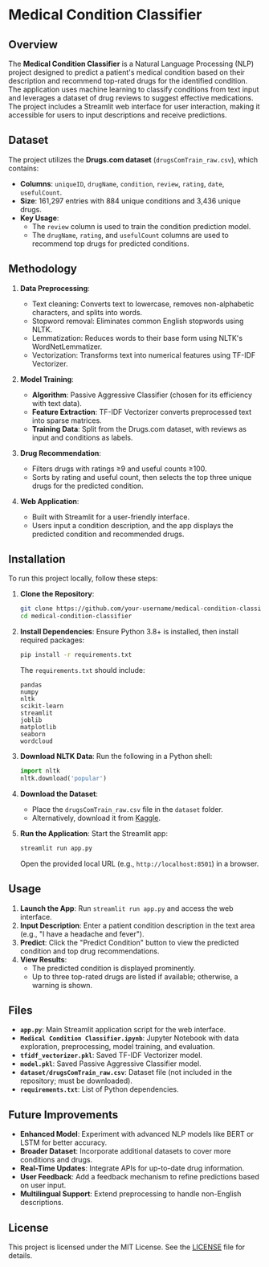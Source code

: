 
# Medical Condition Classifier

## Overview
The **Medical Condition Classifier** is a Natural Language Processing (NLP) project designed to predict a patient's medical condition based on their description and recommend top-rated drugs for the identified condition. The application uses machine learning to classify conditions from text input and leverages a dataset of drug reviews to suggest effective medications. The project includes a Streamlit web interface for user interaction, making it accessible for users to input descriptions and receive predictions.

## Dataset
The project utilizes the **Drugs.com dataset** (`drugsComTrain_raw.csv`), which contains:
- **Columns**: `uniqueID`, `drugName`, `condition`, `review`, `rating`, `date`, `usefulCount`.
- **Size**: 161,297 entries with 884 unique conditions and 3,436 unique drugs.
- **Key Usage**: 
  - The `review` column is used to train the condition prediction model.
  - The `drugName`, `rating`, and `usefulCount` columns are used to recommend top drugs for predicted conditions.

## Methodology
1. **Data Preprocessing**:
   - Text cleaning: Converts text to lowercase, removes non-alphabetic characters, and splits into words.
   - Stopword removal: Eliminates common English stopwords using NLTK.
   - Lemmatization: Reduces words to their base form using NLTK's WordNetLemmatizer.
   - Vectorization: Transforms text into numerical features using TF-IDF Vectorizer.

2. **Model Training**:
   - **Algorithm**: Passive Aggressive Classifier (chosen for its efficiency with text data).
   - **Feature Extraction**: TF-IDF Vectorizer converts preprocessed text into sparse matrices.
   - **Training Data**: Split from the Drugs.com dataset, with reviews as input and conditions as labels.

3. **Drug Recommendation**:
   - Filters drugs with ratings ≥9 and useful counts ≥100.
   - Sorts by rating and useful count, then selects the top three unique drugs for the predicted condition.

4. **Web Application**:
   - Built with Streamlit for a user-friendly interface.
   - Users input a condition description, and the app displays the predicted condition and recommended drugs.

## Installation
To run this project locally, follow these steps:

1. **Clone the Repository**:
   ```bash
   git clone https://github.com/your-username/medical-condition-classifier.git
   cd medical-condition-classifier
   ```

2. **Install Dependencies**:
   Ensure Python 3.8+ is installed, then install required packages:
   ```bash
   pip install -r requirements.txt
   ```
   The `requirements.txt` should include:
   ```
   pandas
   numpy
   nltk
   scikit-learn
   streamlit
   joblib
   matplotlib
   seaborn
   wordcloud
   ```

3. **Download NLTK Data**:
   Run the following in a Python shell:
   ```python
   import nltk
   nltk.download('popular')
   ```

4. **Download the Dataset**:
   - Place the `drugsComTrain_raw.csv` file in the `dataset` folder.
   - Alternatively, download it from [Kaggle](https://www.kaggle.com/datasets/jessicali9530/kuc-hackathon-winter-2018).

5. **Run the Application**:
   Start the Streamlit app:
   ```bash
   streamlit run app.py
   ```
   Open the provided local URL (e.g., `http://localhost:8501`) in a browser.

## Usage
1. **Launch the App**: Run `streamlit run app.py` and access the web interface.
2. **Input Description**: Enter a patient condition description in the text area (e.g., "I have a headache and fever").
3. **Predict**: Click the "Predict Condition" button to view the predicted condition and top drug recommendations.
4. **View Results**:
   - The predicted condition is displayed prominently.
   - Up to three top-rated drugs are listed if available; otherwise, a warning is shown.

## Files
- **`app.py`**: Main Streamlit application script for the web interface.
- **`Medical Condition Classifier.ipynb`**: Jupyter Notebook with data exploration, preprocessing, model training, and evaluation.
- **`tfidf_vectorizer.pkl`**: Saved TF-IDF Vectorizer model.
- **`model.pkl`**: Saved Passive Aggressive Classifier model.
- **`dataset/drugsComTrain_raw.csv`**: Dataset file (not included in the repository; must be downloaded).
- **`requirements.txt`**: List of Python dependencies.

## Future Improvements
- **Enhanced Model**: Experiment with advanced NLP models like BERT or LSTM for better accuracy.
- **Broader Dataset**: Incorporate additional datasets to cover more conditions and drugs.
- **Real-Time Updates**: Integrate APIs for up-to-date drug information.
- **User Feedback**: Add a feedback mechanism to refine predictions based on user input.
- **Multilingual Support**: Extend preprocessing to handle non-English descriptions.

## License
This project is licensed under the MIT License. See the [LICENSE](LICENSE) file for details.
